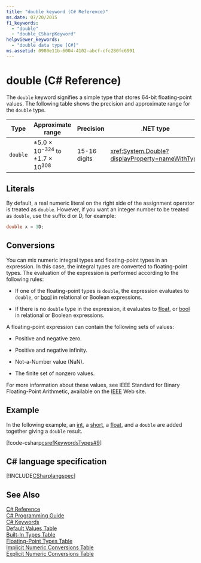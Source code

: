 ```yaml
---
title: "double keyword (C# Reference)"
ms.date: 07/20/2015
f1_keywords: 
  - "double"
  - "double_CSharpKeyword"
helpviewer_keywords: 
  - "double data type [C#]"
ms.assetid: 0980e11b-6004-4102-abcf-cfc280fc6991
---
```

# double (C# Reference)

The `double` keyword signifies a simple type that stores 64-bit floating-point values. The following table shows the precision and approximate range for the `double` type.


|Type|Approximate range|Precision|.NET type|
|----------|-----------------------|---------------|-------------------------|
|`double`|±5.0 × 10<sup>−324</sup> to ±1.7 × 10<sup>308</sup>|15-16 digits|<xref:System.Double?displayProperty=nameWithType>|

## Literals

By default, a real numeric literal on the right side of the assignment operator is treated as `double`. However, if you want an integer number to be treated as `double`, use the suffix d or D, for example:

```csharp
double x = 3D;
```

## Conversions

You can mix numeric integral types and floating-point types in an expression. In this case, the integral types are converted to floating-point types. The evaluation of the expression is performed according to the following rules:

- If one of the floating-point types is `double`, the expression evaluates to `double`, or [bool](../../../csharp/language-reference/keywords/bool.md) in relational or Boolean expressions.

- If there is no `double` type in the expression, it evaluates to [float](../../../csharp/language-reference/keywords/float.md), or [bool](../../../csharp/language-reference/keywords/bool.md) in relational or Boolean expressions.

 A floating-point expression can contain the following sets of values:

- Positive and negative zero.

- Positive and negative infinity.

- Not-a-Number value (NaN).

- The finite set of nonzero values.

For more information about these values, see IEEE Standard for Binary Floating-Point Arithmetic, available on the [IEEE](https://www.ieee.org) Web site.

## Example

In the following example, an [int](../../../csharp/language-reference/keywords/int.md), a [short](../../../csharp/language-reference/keywords/short.md), a [float](../../../csharp/language-reference/keywords/float.md), and a `double` are added together giving a `double` result.

[!code-csharp[csrefKeywordsTypes#9](~/samples/snippets/csharp/VS_Snippets_VBCSharp/csrefKeywordsTypes/CS/keywordsTypes.cs#9)]

## C# language specification

[!INCLUDE[CSharplangspec](~/includes/csharplangspec-md.md)]

## See Also

[C# Reference](../../../csharp/language-reference/index.md)  
[C# Programming Guide](../../../csharp/programming-guide/index.md)  
[C# Keywords](../../../csharp/language-reference/keywords/index.md)  
[Default Values Table](../../../csharp/language-reference/keywords/default-values-table.md)  
[Built-In Types Table](../../../csharp/language-reference/keywords/built-in-types-table.md)  
[Floating-Point Types Table](../../../csharp/language-reference/keywords/floating-point-types-table.md)  
[Implicit Numeric Conversions Table](../../../csharp/language-reference/keywords/implicit-numeric-conversions-table.md)  
[Explicit Numeric Conversions Table](../../../csharp/language-reference/keywords/explicit-numeric-conversions-table.md)  
